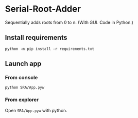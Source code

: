 # Serial-Root-Adder

Sequentially adds roots from 0 to n. (With GUI. Code in Python.)

## Install requirements

```commandline
python -m pip install -r requirements.txt
```

## Launch app

### From console

```commandline
python SRA/App.pyw
```

### From explorer

Open `SRA/App.pyw` with python.
